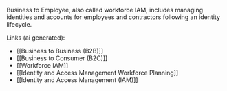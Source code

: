 Business to Employee, also called workforce IAM, includes managing identities and accounts for employees and contractors following an identity lifecycle.

Links (ai generated):
 - [[Business to Business (B2B)]]
 - [[Business to Consumer (B2C)]]
 - [[Workforce IAM]]
 - [[Identity and Access Management Workforce Planning]]
 - [[Identity and Access Management (IAM)]]

